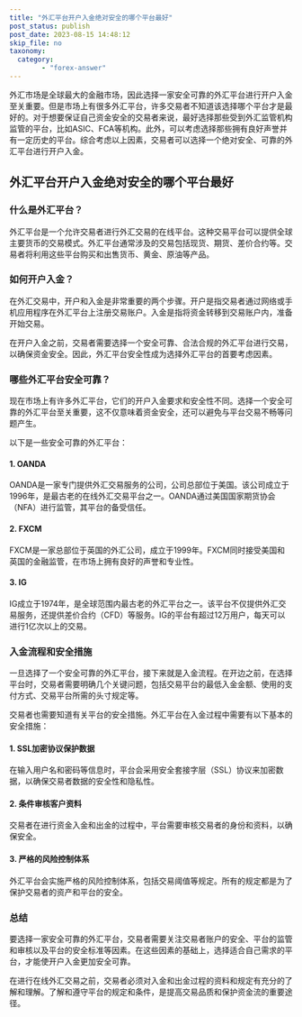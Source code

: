 ```yaml
---
title: "外汇平台开户入金绝对安全的哪个平台最好"
post_status: publish
post_date: 2023-08-15 14:48:12
skip_file: no
taxonomy:
  category:
        - "forex-answer"
---
```


外汇市场是全球最大的金融市场，因此选择一家安全可靠的外汇平台进行开户入金至关重要。但是市场上有很多外汇平台，许多交易者不知道该选择哪个平台才是最好的。对于想要保证自己资金安全的交易者来说，最好选择那些受到外汇监管机构监管的平台，比如ASIC、FCA等机构。此外，可以考虑选择那些拥有良好声誉并有一定历史的平台。综合考虑以上因素，交易者可以选择一个绝对安全、可靠的外汇平台进行开户入金。

## 外汇平台开户入金绝对安全的哪个平台最好

### 什么是外汇平台？

外汇平台是一个允许交易者进行外汇交易的在线平台。这种交易平台可以提供全球主要货币的交易模式。外汇平台通常涉及的交易包括现货、期货、差价合约等。交易者将利用这些平台购买和出售货币、黄金、原油等产品。

### 如何开户入金？

在外汇交易中，开户和入金是非常重要的两个步骤。开户是指交易者通过网络或手机应用程序在外汇平台上注册交易账户。入金是指将资金转移到交易账户内，准备开始交易。

在开户入金之前，交易者需要选择一个安全可靠、合法合规的外汇平台进行交易，以确保资金安全。因此，外汇平台安全性成为选择外汇平台的首要考虑因素。

### 哪些外汇平台安全可靠？

现在市场上有许多外汇平台，它们的开户入金要求和安全性不同。选择一个安全可靠的外汇平台至关重要，这不仅意味着资金安全，还可以避免与平台交易不畅等问题产生。

以下是一些安全可靠的外汇平台：

#### 1. OANDA

OANDA是一家专门提供外汇交易服务的公司，公司总部位于美国。该公司成立于1996年，是最古老的在线外汇交易平台之一。OANDA通过美国国家期货协会（NFA）进行监管，其平台的备受信任。

#### 2. FXCM

FXCM是一家总部位于英国的外汇公司，成立于1999年。FXCM同时接受美国和英国的金融监管，在市场上拥有良好的声誉和专业性。

#### 3. IG

IG成立于1974年，是全球范围内最古老的外汇平台之一。该平台不仅提供外汇交易服务，还提供差价合约（CFD）等服务。IG的平台有超过12万用户，每天可以进行1亿次以上的交易。

### 入金流程和安全措施

一旦选择了一个安全可靠的外汇平台，接下来就是入金流程。在开边之前，在选择平台时，交易者需要明确几个关键问题，包括交易平台的最低入金金额、使用的支付方式、交易平台所需的头寸规定等。

交易者也需要知道有关平台的安全措施。外汇平台在入金过程中需要有以下基本的安全措施：

#### 1. SSL加密协议保护数据

在输入用户名和密码等信息时，平台会采用安全套接字层（SSL）协议来加密数据，以确保交易者数据的安全性和隐私性。

#### 2. 条件审核客户资料

交易者在进行资金入金和出金的过程中，平台需要审核交易者的身份和资料，以确保安全。

#### 3. 严格的风险控制体系

外汇平台会实施严格的风险控制体系，包括交易阈值等规定。所有的规定都是为了保护交易者的资产和平台的安全。

### 总结

要选择一家安全可靠的外汇平台，交易者需要关注交易者账户的安全、平台的监管和审核以及平台的安全标准等因素。在这些因素的基础上，选择适合自己需求的平台，才能使开户入金更加安全可靠。

在进行在线外汇交易之前，交易者必须对入金和出金过程的资料和规定有充分的了解和理解。了解和遵守平台的规定和条件，是提高交易品质和保护资金流的重要途径。